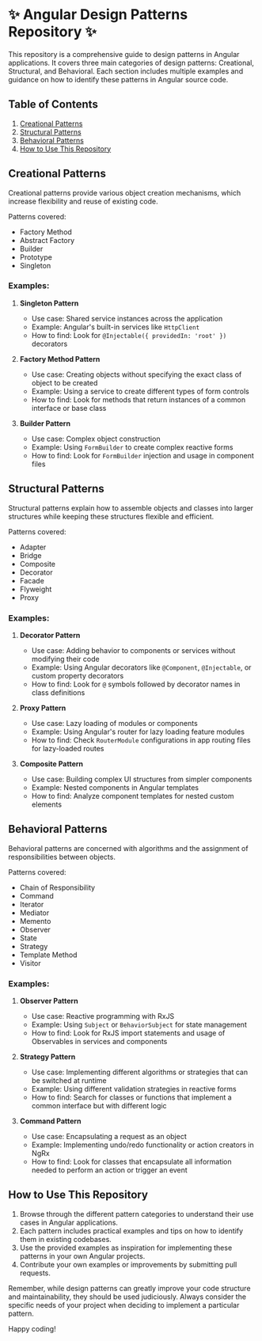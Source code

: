 # ✨ Angular Design Patterns Repository ✨

This repository is a comprehensive guide to design patterns in Angular applications. It covers three main categories of design patterns: Creational, Structural, and Behavioral. Each section includes multiple examples and guidance on how to identify these patterns in Angular source code.

## Table of Contents
1. [Creational Patterns](#creational-patterns)
2. [Structural Patterns](#structural-patterns)
3. [Behavioral Patterns](#behavioral-patterns)
4. [How to Use This Repository](#how-to-use-this-repository)

## Creational Patterns

Creational patterns provide various object creation mechanisms, which increase flexibility and reuse of existing code.

Patterns covered:
- Factory Method
- Abstract Factory
- Builder
- Prototype
- Singleton

### Examples:

1. **Singleton Pattern**
   - Use case: Shared service instances across the application
   - Example: Angular's built-in services like `HttpClient`
   - How to find: Look for `@Injectable({ providedIn: 'root' })` decorators

2. **Factory Method Pattern**
   - Use case: Creating objects without specifying the exact class of object to be created
   - Example: Using a service to create different types of form controls
   - How to find: Look for methods that return instances of a common interface or base class

3. **Builder Pattern**
   - Use case: Complex object construction
   - Example: Using `FormBuilder` to create complex reactive forms
   - How to find: Look for `FormBuilder` injection and usage in component files

## Structural Patterns

Structural patterns explain how to assemble objects and classes into larger structures while keeping these structures flexible and efficient.

Patterns covered:
- Adapter
- Bridge
- Composite
- Decorator
- Facade
- Flyweight
- Proxy

### Examples:

1. **Decorator Pattern**
   - Use case: Adding behavior to components or services without modifying their code
   - Example: Using Angular decorators like `@Component`, `@Injectable`, or custom property decorators
   - How to find: Look for `@` symbols followed by decorator names in class definitions

2. **Proxy Pattern**
   - Use case: Lazy loading of modules or components
   - Example: Using Angular's router for lazy loading feature modules
   - How to find: Check `RouterModule` configurations in app routing files for lazy-loaded routes

3. **Composite Pattern**
   - Use case: Building complex UI structures from simpler components
   - Example: Nested components in Angular templates
   - How to find: Analyze component templates for nested custom elements

## Behavioral Patterns

Behavioral patterns are concerned with algorithms and the assignment of responsibilities between objects.

Patterns covered:
- Chain of Responsibility
- Command
- Iterator
- Mediator
- Memento
- Observer
- State
- Strategy
- Template Method
- Visitor

### Examples:

1. **Observer Pattern**
   - Use case: Reactive programming with RxJS
   - Example: Using `Subject` or `BehaviorSubject` for state management
   - How to find: Look for RxJS import statements and usage of Observables in services and components

2. **Strategy Pattern**
   - Use case: Implementing different algorithms or strategies that can be switched at runtime
   - Example: Using different validation strategies in reactive forms
   - How to find: Search for classes or functions that implement a common interface but with different logic

3. **Command Pattern**
   - Use case: Encapsulating a request as an object
   - Example: Implementing undo/redo functionality or action creators in NgRx
   - How to find: Look for classes that encapsulate all information needed to perform an action or trigger an event

## How to Use This Repository

1. Browse through the different pattern categories to understand their use cases in Angular applications.
2. Each pattern includes practical examples and tips on how to identify them in existing codebases.
3. Use the provided examples as inspiration for implementing these patterns in your own Angular projects.
4. Contribute your own examples or improvements by submitting pull requests.

Remember, while design patterns can greatly improve your code structure and maintainability, they should be used judiciously. Always consider the specific needs of your project when deciding to implement a particular pattern.

Happy coding!
